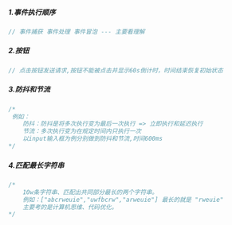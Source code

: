 ##### 1.事件执行顺序

```javascript
// 事件捕获 事件处理 事件冒泡 --- 主要看理解
```

##### 2.按钮 

```javascript
// 点击按钮发送请求,按钮不能被点击并显示60s倒计时，时间结束恢复初始状态
```

##### 3.防抖和节流

```javascript
/*
 例如：
    防抖：防抖是将多次执行变为最后一次执行 => 立即执行和延迟执行
    节流：多次执行变为在规定时间内只执行一次
    以input输入框为例分别做到防抖和节流,时间600ms
*/
```

##### 4.匹配最长字符串

```javascript
/*
	10w条字符串、匹配出共同部分最长的两个字符串。
	例如：["abcrweuie","uwfbcrw","arweuie"] 最长的就是 "rweuie"
	主要考的是计算机思维、代码优化。
*/
```

